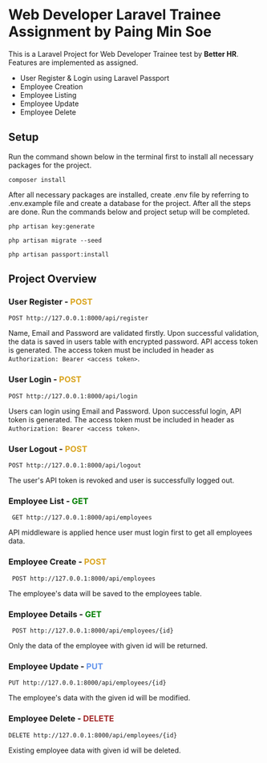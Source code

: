 # **Web Developer Laravel Trainee Assignment by Paing Min Soe**

This is a Laravel Project for Web Developer Trainee test by **Better HR**. Features are implemented as assigned.

-   User Register & Login using Laravel Passport
-   Employee Creation
-   Employee Listing
-   Employee Update
-   Employee Delete

## Setup

Run the command shown below in the terminal first to install all necessary packages for the project.

```
composer install
```

After all necessary packages are installed, create .env file by referring to .env.example file and create a database for the project.
After all the steps are done. Run the commands below and project setup will be completed.

```
php artisan key:generate
```

```
php artisan migrate --seed
```

```
php artisan passport:install
```

## Project Overview

### **User Register - <span style="color: goldenrod;">POST</span>**
```http
POST http://127.0.0.1:8000/api/register
```
Name, Email and Password are validated firstly. Upon successful validation, the data is saved in users table with encrypted password. API access token is generated. The access token must be included in header as `Authorization: Bearer <access token>`.

### **User Login - <span style="color: goldenrod;">POST</span>**
```http
POST http://127.0.0.1:8000/api/login
```
Users can login using Email and Password. Upon successful login, API token is generated. The access token must be included in header as `Authorization: Bearer <access token>`.

### **User Logout - <span style="color: goldenrod;">POST</span>**
```http
POST http://127.0.0.1:8000/api/logout
```
The user's API token is revoked and user is successfully logged out.

### **Employee List - <span style="color: green;">GET</span>**
```http
 GET http://127.0.0.1:8000/api/employees
```
API middleware is applied hence user must login first to get all employees data.

### **Employee Create - <span style="color: goldenrod;">POST</span>**
```http
 POST http://127.0.0.1:8000/api/employees
```
The employee's data will be saved to the employees table.

### **Employee Details - <span style="color: green;">GET</span>**

```http
 POST http://127.0.0.1:8000/api/employees/{id}
```

Only the data of the employee with given id will be returned.

### **Employee Update - <span style="color: cornflowerblue;">PUT</span>**
```http
PUT http://127.0.0.1:8000/api/employees/{id}
```
The employee's data with the given id will be modified.

### **Employee Delete - <span style="color: brown;">DELETE</span>**
```http
DELETE http://127.0.0.1:8000/api/employees/{id}
```
Existing employee data with given id will be deleted.
